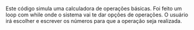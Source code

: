 Este código simula uma calculadora de operações básicas. Foi feito um loop com while onde o sistema vai te dar opções de operações.
O usuário irá escolher e escrever os números para que a operação seja realizada.
